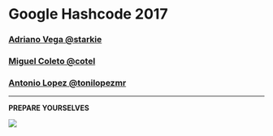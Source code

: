 # Google Hashcode 2017

### [Adriano Vega @starkie](https://github.com/Starkie)
### [Miguel Coleto @cotel](https://github.com/Cotel)
### [Antonio Lopez @tonilopezmr](https://github.com/tonilopezmr)

-----------------

**PREPARE YOURSELVES**

![](http://i.giphy.com/ToMjGpEOwZ1HZTFapHi.gif)